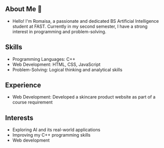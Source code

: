 ## About Me 👋
- Hello! I'm Romaisa, a passionate and dedicated BS Artificial Intelligence student at FAST. Currently in my second semester, I have a strong interest in programming and problem-solving.

## Skills
- Programming Languages: C++
- Web Development: HTML, CSS, JavaScript
- Problem-Solving: Logical thinking and analytical skills

## Experience
- Web Development: Developed a skincare product website as part of a course requirement

## Interests
- Exploring AI and its real-world applications
- Improving my C++ programming skills
- Web development

